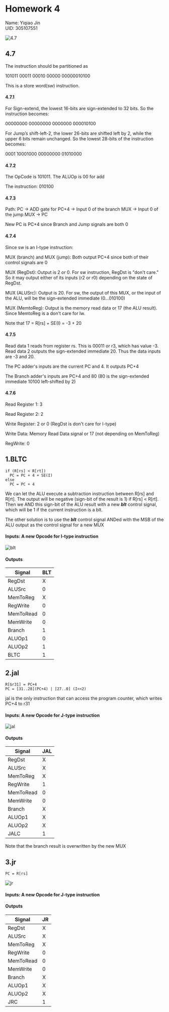 # Homework 4
Name: Yiqiao Jin  
UID: 305107551

![4.7](4.7.jpeg)

## 4.7

The instruction should be partitioned as

101011 00011 00010 00000 00000010100

This is a store word(sw) instruction.

#### 4.7.1


For Sign-extend, the lowest 16-bits are sign-extended to 32 bits. So the instruction becomes:

00000000 00000000 0000000 000010100

For Jump’s shift-left-2, the lower 26-bits are shifted left by 2, while the upper 6 bits remain unchanged. So the lowest 28-bits of the instruction becomes:

0001 10001000 00000000 01010000

#### 4.7.2
The OpCode is 101011. The ALUOp is 00 for add

The instruction: 010100

#### 4.7.3
Path: PC -> ADD gate for PC+4 -> Input 0 of the branch MUX -> Input 0 of the jump MUX -> PC

New PC is PC+4 since Branch and Jump signals are both 0

#### 4.7.4
Since sw is an I-type instruction:

MUX (branch) and MUX (jump): Both output PC+4 since both of their control signals are 0

MUX (RegDst): Output is 2 or 0. For sw instruction, RegDst is "don't care." So it may output either of its inputs (r2 or r0) depending on the state of RegDst.

MUX (ALUSrc): Output is 20. For sw, the output of this MUX, or the input of the ALU, will be the sign-extended immediate (0...010100)

MUX (MemtoReg): Output is the memory read data or 17 (the ALU result). Since MemtoReg is a don't care for lw.

Note that 17 = R[rs] + SE(I) = -3 + 20

#### 4.7.5
Read data 1 reads from register rs. This is 00011 or r3, which has value -3. Read data 2 outputs the sign-extended immediate 20. Thus the data inputs are -3 and 20.


The PC adder's inputs are the current PC and 4. It outputs PC+4

The Branch adder's inputs are PC+4 and 80 (80 is the sign-extended immediate 10100 left-shifted by 2)

#### 4.7.6

Read Register 1: 3 

Read Register 2: 2 

Write Register: 2 or 0 (RegDst is don't care for I-type)

Write Data: Memory Read Data signal or 17 (not depending on MemToReg)

RegWrite: 0


## 1.BLTC

```
if (R[rs] < R[rt])
  PC = PC + 4 + SE(I)
else 
  PC = PC + 4
```
We can let the ALU execute a subtraction instruction between R[rs] and R[rt]. The output will be negative (sign-bit of the result is 1) if R[rs] < R[rt]. Then we AND this sign-bit of the ALU result with a new ***blt*** control signal, which will be 1 if the current instruction is a blt. 

The other solution is to use the ***blt*** control signal ANDed with the MSB of the ALU output as the control signal for a new MUX

#### Inputs: A new Opcode for I-type instruction
![blt](blt.png)
#### Outputs

| Signal    | BLT |
|-----------|-----|
| RegDst    | X   |
| ALUSrc    | 0   |
| MemToReg  | X   |
| RegWrite  | 0   |
| MemToRead | 0   |
| MemWrite  | 0   |
| Branch    | 1   |
| ALUOp1    | 0   |
| ALUOp2    | 1   |
| BLTC      | 1   |

## 2.jal
```
R[$r31] = PC+4
PC = [31..28](PC+4) | [27..0] (I<<2)
```
jal is the only instruction that can access the program counter, which writes PC+4 to r31 

#### Inputs: A new Opcode for J-type instruction
![jal](jal.png)
#### Outputs

| Signal    | JAL |
|-----------|-----|
| RegDst    | X   |
| ALUSrc    | X   |
| MemToReg  | X   |
| RegWrite  | 1   |
| MemToRead | 0   |
| MemWrite  | 0   |
| Branch    | X   |
| ALUOp1    | X   |
| ALUOp2    | X   |
| JALC      | 1   |

Note that the branch result is overwritten by the new MUX

## 3.jr
```
PC = R[rs]
```
![jr](jr.png)
#### Inputs: A new Opcode for J-type instruction

#### Outputs
| Signal    | JR  |
|-----------|-----|
| RegDst    | X   |
| ALUSrc    | X   |
| MemToReg  | X   |
| RegWrite  | 0   |
| MemToRead | 0   |
| MemWrite  | 0   |
| Branch    | X   |
| ALUOp1    | X   |
| ALUOp2    | X   |
| JRC       | 1   |


